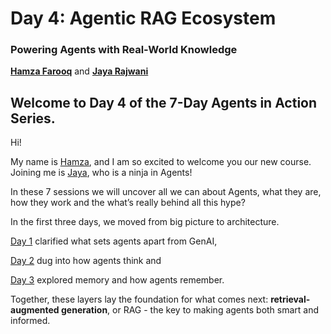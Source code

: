 # Day 4: Agentic RAG Ecosystem
### Powering Agents with Real-World Knowledge

[**Hamza Farooq**](https://github.com/hamzafarooq) and [**Jaya Rajwani**](https://github.com/JayaRajwani)

## Welcome to Day 4 of the 7-Day Agents in Action Series.

Hi!

My name is [Hamza](https://www.linkedin.com/in/hamzafarooq/), and I am so excited to welcome you our new course. Joining me is [Jaya](https://www.linkedin.com/in/jayarajwani/), who is a ninja in Agents!

In these 7 sessions we will uncover all we can about Agents, what they are, how they work and the what’s really behind all this hype?

In the first three days, we moved from big picture to architecture.

[Day 1](link) clarified what sets agents apart from GenAI,

[Day 2](link) dug into how agents think and

[Day 3](link) explored memory and how agents remember.

Together, these layers lay the foundation for what comes next: **retrieval-augmented generation**, or RAG - the key to making agents both smart and informed.

